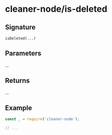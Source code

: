# cleaner-node/is-deleted

## Signature

`isDeleted(...)`

## Parameters

...

## Returns

...

## Example

```javascript
const _ = require('cleaner-node');

// ...
```
